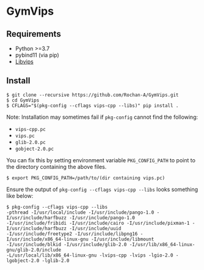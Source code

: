 GymVips
==============

## Requirements

* Python >=3.7
* pybind11 (via pip)
* [Libvips](https://www.libvips.org/)

## Install

```(bash)
$ git clone --recursive https://github.com/Rochan-A/GymVips.git
$ cd GymVips
$ CFLAGS="$(pkg-config --cflags vips-cpp --libs)" pip install .
```

Note: Installation may sometimes fail if `pkg-config` cannot find the following:
* `vips-cpp.pc`
* `vips.pc`
* `glib-2.0.pc`
* `gobject-2.0.pc`

You can fix this by setting environment variable `PKG_CONFIG_PATH` to point to the directory containing
the above files.
```(bash)
$ export PKG_CONFIG_PATH=/path/to/(dir containing vips.pc)
```

Ensure the output of `pkg-config --cflags vips-cpp --libs` looks something like below:
```(bash)
$ pkg-config --cflags vips-cpp --libs
-pthread -I/usr/local/include -I/usr/include/pango-1.0 -I/usr/include/harfbuzz -I/usr/include/pango-1.0 
-I/usr/include/fribidi -I/usr/include/cairo -I/usr/include/pixman-1 -I/usr/include/harfbuzz -I/usr/include/uuid 
-I/usr/include/freetype2 -I/usr/include/libpng16 -I/usr/include/x86_64-linux-gnu -I/usr/include/libmount 
-I/usr/include/blkid -I/usr/include/glib-2.0 -I/usr/lib/x86_64-linux-gnu/glib-2.0/include 
-L/usr/local/lib/x86_64-linux-gnu -lvips-cpp -lvips -lgio-2.0 -lgobject-2.0 -lglib-2.0
```